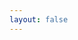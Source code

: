 ```yaml
---
layout: false
---
```


<script setup>
  import Page from './Steps-Complex'

</script>

<ClientOnly>
  <div class="wk-demo" style="min-height: 600px">
    <Page />
  </div>
</ClientOnly>
